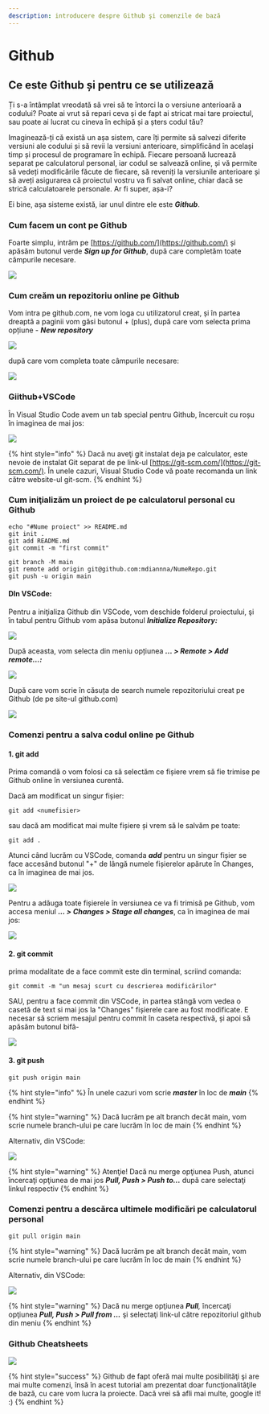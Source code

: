 ```yaml
---
description: introducere despre Github şi comenzile de bază
---
```


# Github

## Ce este Github și pentru ce se utilizează

Ți s-a întâmplat vreodată să vrei să te întorci la o versiune anterioară a codului? Poate ai vrut să repari ceva și de fapt ai stricat mai tare proiectul, sau poate ai lucrat cu cineva în echipă și a șters codul tău?

Imaginează-ți că există un așa sistem, care îți permite să salvezi diferite versiuni ale codului și să revii la versiuni anterioare, simplificând în același timp și procesul de programare în echipă. Fiecare persoană lucrează separat pe calculatorul personal, iar codul se salvează online, și vă permite să vedeți modificările făcute de fiecare, să reveniți la versiunile anterioare și să aveți asigurarea că proiectul vostru va fi salvat online, chiar dacă se strică calculatoarele personale. Ar fi super, așa-i?

Ei bine, așa sisteme există, iar unul dintre ele este _**Github**_.

### Cum facem un cont pe Github

Foarte simplu, intrăm pe [https://github.com/](https://github.com/) și apăsăm butonul verde _**Sign up for Github**_, după care completăm toate câmpurile necesare.

![](../.gitbook/assets/screenshot-from-2021-08-06-10-23-32.png)

### Cum creăm un repozitoriu online pe Github

Vom intra pe github.com, ne vom loga cu utilizatorul creat, și în partea dreaptă a paginii vom găsi butonul + \(plus\), după care vom selecta prima opțiune - _**New repository**_

![](../.gitbook/assets/screenshot-from-2021-08-06-10-44-07.png)

după care vom completa toate câmpurile necesare:

![](../.gitbook/assets/screenshot-from-2021-08-06-10-47-15.png)

### Giithub+VSCode

În Visual Studio Code avem un tab special pentru Github, încercuit cu roșu în imaginea de mai jos:

![](../.gitbook/assets/screenshot-from-2021-08-06-18-45-00_3.png)

{% hint style="info" %}
Dacă nu aveţi git instalat deja pe calculator, este nevoie de instalat Git separat de pe link-ul [https://git-scm.com/](https://git-scm.com/). În unele cazuri, Visual Studio Code vă poate recomanda un link către website-ul git-scm.
{% endhint %}

### 

### Cum iniţializăm un proiect de pe calculatorul personal cu Github

```
echo "#Nume proiect" >> README.md
git init .
git add README.md
git commit -m "first commit"

git branch -M main
git remote add origin git@github.com:mdiannna/NumeRepo.git
git push -u origin main
```

#### DIn VSCode:

Pentru a iniţializa Github din VSCode, vom deschide folderul proiectului, şi în tabul pentru Github vom apăsa butonul _**Initialize Repository:**_

![](../.gitbook/assets/screenshot-from-2021-08-07-10-42-42.png)

După aceasta, vom selecta din meniu opțiunea _**... &gt; Remote &gt; Add remote...:**_

![](../.gitbook/assets/screenshot-from-2021-08-06-18-51-13.png)

După care vom scrie în căsuța de search numele repozitoriului creat pe Github \(de pe site-ul github.com\)

![](../.gitbook/assets/screenshot-from-2021-08-06-18-45-00.png)

### Comenzi pentru a salva codul online pe Github

#### 1. git add

Prima comandă o vom folosi ca să selectăm ce fișiere vrem să fie trimise pe Github online în versiunea curentă.

Dacă am modificat un singur fișier:

```text
git add <numefisier>
```

sau dacă am modificat mai multe fișiere și vrem să le salvăm pe toate:

```text
git add .
```

Atunci când lucrăm cu VSCode, comanda _**add**_ pentru un singur fișier se face accesând butonul "+" de lângă numele fișierelor apărute în Changes, ca în imaginea de mai jos.

![](../.gitbook/assets/screenshot-from-2021-08-06-19-32-33.png)

Pentru a adăuga toate fișierele în versiunea ce va fi trimisă pe Github, vom accesa meniul _**... &gt; Changes &gt; Stage all changes**_, ca în imaginea de mai jos:

![](../.gitbook/assets/screenshot-from-2021-08-06-19-36-31.png)

#### 2. git commit

prima modalitate de a face commit este din terminal, scriind comanda:

```text
git commit -m "un mesaj scurt cu descrierea modificărilor"
```

SAU, pentru a face commit din VSCode, in partea stângă vom vedea o casetă de text si mai jos la "Changes" fișierele care au fost modificate. E necesar să scriem mesajul pentru commit în caseta respectivă, și apoi să apăsăm butonul bifă-

![](../.gitbook/assets/screenshot-from-2021-08-06-19-21-45.png)

#### 3. git push

```text
git push origin main
```

{% hint style="info" %}
În unele cazuri vom scrie _**master**_ în loc de _**main**_
{% endhint %}

{% hint style="warning" %}
Dacă lucrăm pe alt branch decât main, vom scrie numele branch-ului pe care lucrăm în loc de main
{% endhint %}

Alternativ, din VSCode:

![](../.gitbook/assets/screenshot-from-2021-08-06-19-26-40.png)

{% hint style="warning" %}
Atenţie! Dacă nu merge opţiunea Push, atunci încercaţi opţiunea de mai jos _**Pull, Push &gt; Push to...**_ după care selectaţi linkul respectiv
{% endhint %}

### Comenzi pentru a descărca ultimele modificări pe calculatorul personal

```text
git pull origin main
```

{% hint style="warning" %}
Dacă lucrăm pe alt branch decât main, vom scrie numele branch-ului pe care lucrăm în loc de main
{% endhint %}

Alternativ, din VSCode:

![](../.gitbook/assets/screenshot-from-2021-08-06-19-26-42.png)

{% hint style="warning" %}
Dacă nu merge opţiunea _**Pull**,_ încercaţi opţiunea _**Pull, Push &gt; Pull from ...**_ şi selectaţi link-ul către repozitoriul github din meniu
{% endhint %}

### Github Cheatsheets

![](../.gitbook/assets/git_cheatsheet3.jpg)

{% hint style="success" %}
 Github de fapt oferă mai multe posibilităţi şi are mai multe comenzi, însă în acest tutorial am prezentat doar funcţionalităţile de bază, cu care vom lucra la proiecte. Dacă vrei să afli mai multe, google it! :\)
{% endhint %}



